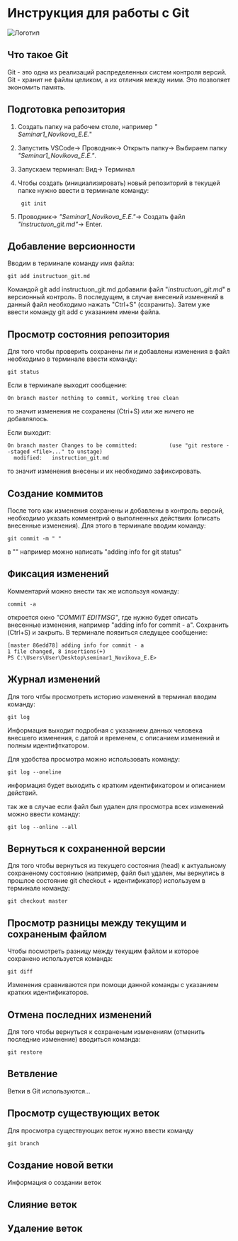 # **Инструкция для работы с Git**

![Логотип](Git-Logo-2Color.jpg)

## Что такое Git

Git - это одна из реализаций распределенных систем контроля версий. Git - хранит не файлы целиком, а их отличия между ними. Это позволяет экономить память.

## Подготовка репозитория

1. Создать папку на рабочем столе, например *" Seminar1_Novikova_E.E.*"
2. Запустить VSCode-> Проводник-> Открыть папку-> Выбираем папку *"Seminar1_Novikova_E.E."*.
3. Запускаем терминал: Вид-> Терминал
4. Чтобы создать (инициализировать) новый репозиторий в текущей папке нужно ввести в терминале команду:

        git init

5. Проводник-> *"Seminar1_Novikova_E.E."*-> Создать файл *"instructuon_git.md"*-> Enter. 

## Добавление версионности

Вводим в терминале команду имя файла:

    git add instructuon_git.md

Командой git add instructuon_git.md добавили файл "*instructuon_git.md*" в версионный контроль. В последущем, в случае внесений изменений в данный файл необходимо нажать "Ctrl+S" (сохранить). Затем уже ввести команду git add c указанием имени файла.

## Просмотр состояния репозитория

Для того чтобы проверить сохранены ли и добавлены изменения в файл необходимо в терминале ввести команду:

    git status

Если в терминале выходит сообщение:

    On branch master nothing to commit, working tree clean

то значит изменения не сохранены (Ctri+S) или же ничего не добавлялось.

Если выходит:

    On branch master Changes to be committed:          (use "git restore --staged <file>..." to unstage)
      modified:   instruction_git.md

то значит изменения внесены и их необходимо зафиксировать.

## Создание коммитов

После того как изменения сохранены и добавлены в контроль версий, необходимо указать комментрий о выполненных действиях (описать внесенные изменения).  Для этого в терминале вводим команду:

    git commit -m " "

в "" например можно написать "adding info for git status" 

## Фиксация изменений
  
  Комментарий можно внести так же используя команду:

    commit -a 

откроется окно *"COMMIT EDITMSG"*, где нужно будет описать внесенные изменения, например "adding info for commit - a". Сохранить (Ctrl+S) и закрыть. В терминале появиться следущее сообщение:

    [master 86edd78] adding info for commit - a
    1 file changed, 8 insertions(+)
    PS C:\Users\User\Desktop\seminar1_Novikova_E.E>

## Журнал изменений

Для того чтбы просмотреть историю изменений в терминал вводим команду:

    git log

   Информация выходит подробная с указанием данных человека внесшего изменения, с датой и временем, с описанием изменений и полным идентифткатором.

   Для удобства просмотра можно использовать команду:

    git log --oneline

 информация будет выходить с кратким идентификатором и описанием действий.

так же в случае если файл был удален для просмотра всех изменений можно ввести команду:

    git log --online --all


## Вернуться к сохраненной версии

Для того чтобы вернуться из текущего состояния (head) к актуальному сохраненому состоянию (например, файл был удален, мы вернулись в прошлое состояние git checkout + идентификатор) используем в терминале команду:

    git checkout master

## Просмотр разницы между текущим и сохраненым файлом

Чтобы посмотреть разницу между текущим файлом и которое сохранено используется команда:

    git diff

Изменения сравниваются при помощи данной команды с указанием кратких идентификаторов.   

## Отмена последних изменений

Для того чтобы вернуться к сохраненым изменениям (отменить последние изменение) вводиться команда:

    git restore

## Ветвление

Ветки в Git используются...

## Просмотр существующих веток

Для просмотра существующих веток нужно ввести команду

    git branch

## Создание новой ветки

Информация о создании веток

## Слияние веток

## Удаление веток


